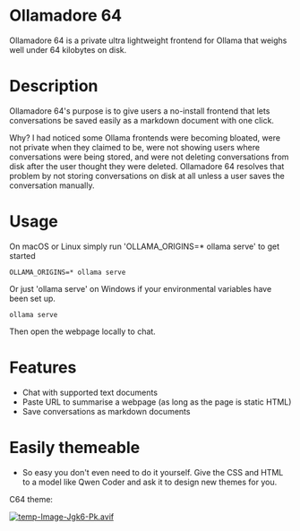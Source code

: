 # Ollamadore 64

Ollamadore 64 is a private ultra lightweight frontend for Ollama that weighs well under 64 kilobytes on disk.

# Description

Ollamadore 64's purpose is to give users a no-install frontend that lets conversations be saved easily as a markdown document with one click. 

Why? I had noticed some Ollama frontends were becoming bloated, were not private when they claimed to be, were not showing users where conversations were being stored, and were not deleting conversations from disk after the user thought they were deleted. Ollamadore 64 resolves that problem by not storing conversations on disk at all unless a user saves the conversation manually.

# Usage

On macOS or Linux simply run 'OLLAMA_ORIGINS=* ollama serve' to get started

```
OLLAMA_ORIGINS=* ollama serve
```

Or just 'ollama serve' on Windows if your environmental variables have been set up.

```
ollama serve
```

Then open the webpage locally to chat. 

# Features

- Chat with supported text documents
- Paste URL to summarise a webpage (as long as the page is static HTML)
- Save conversations as markdown documents

# Easily themeable 

- So easy you don't even need to do it yourself. Give the CSS and HTML to a model like Qwen Coder and ask it to design new themes for you.


C64 theme:

[![temp-Image-Jgk6-Pk.avif](https://i.postimg.cc/Fz5wtpgS/temp-Image-Jgk6-Pk.avif)](https://postimg.cc/Hcz6XQNW)


